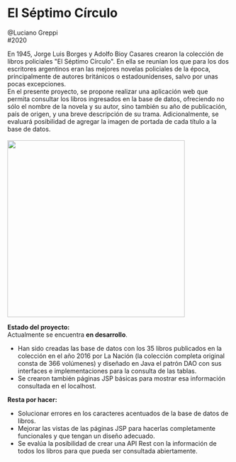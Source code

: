 # El Séptimo Círculo

@Luciano Greppi<br>
#2020

En 1945, Jorge Luis Borges y Adolfo Bioy Casares crearon la colección de libros policiales "El Séptimo Círculo". En ella se reunían los que para los dos escritores argentinos
eran las mejores novelas policiales de la época, principalmente de autores británicos o estadounidenses, salvo por unas pocas excepciones.<br>
En el presente proyecto, se propone realizar una aplicación web que permita consultar los libros ingresados en la base de datos, ofreciendo no sólo el nombre de la novela y su autor,
sino también su año de publicación, país de origen, y una breve descripción de su trama. Adicionalmente, se evaluará posibilidad de agregar la imagen de portada de cada título a la base de datos.
<br><br>
<img width=400 src="https://i.imgur.com/0PMfkzv.png">


<b>Estado del proyecto:</b><br>
Actualmente se encuentra <b>en desarrollo</b>.<br>
* Han sido creadas las base de datos con los 35 libros publicados en la colección en el año 2016 por La Nación (la colección completa original consta de 366 volúmenes) y diseñado
en Java el patrón DAO con sus interfaces e implementaciones para la consulta de las tablas.<br>
* Se crearon también páginas JSP básicas para mostrar esa información consultada en el localhost.<br>

<b>Resta por hacer:</b><br>
* Solucionar errores en los caracteres acentuados de la base de datos de libros.<br>
* Mejorar las vistas de las páginas JSP para hacerlas completamente funcionales y que tengan un diseño adecuado.<br>
* Se evalúa la posibilidad de crear una API Rest con la información de todos los libros para que pueda ser consultada abiertamente.<br>
<br>
